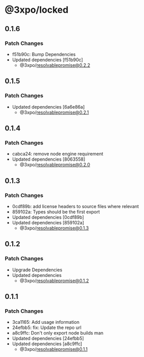 # @3xpo/locked

## 0.1.6

### Patch Changes

- f51b90c: Bump Dependencies
- Updated dependencies [f51b90c]
  - @3xpo/resolvablepromise@0.2.2

## 0.1.5

### Patch Changes

- Updated dependencies [6a6e86a]
  - @3xpo/resolvablepromise@0.2.1

## 0.1.4

### Patch Changes

- cabca24: remove node engine requirement
- Updated dependencies [8063558]
  - @3xpo/resolvablepromise@0.2.0

## 0.1.3

### Patch Changes

- 0cdf89b: add license headers to source files where relevant
- 859102a: Types should be the first export
- Updated dependencies [0cdf89b]
- Updated dependencies [859102a]
  - @3xpo/resolvablepromise@0.1.3

## 0.1.2

### Patch Changes

- Upgrade Dependencies
- Updated dependencies
  - @3xpo/resolvablepromise@0.1.2

## 0.1.1

### Patch Changes

- 3ca1165: Add usage information
- 24efbb5: fix: Update the repo url
- a8c9ffc: Don't only export node builds man
- Updated dependencies [24efbb5]
- Updated dependencies [a8c9ffc]
  - @3xpo/resolvablepromise@0.1.1

